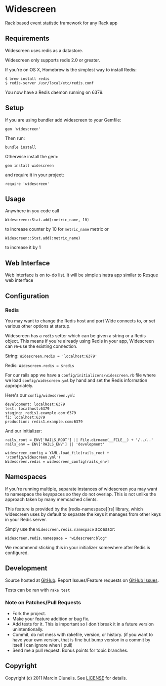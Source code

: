 # Widescreen
Rack based event statistic framework for any Rack app

## Requirements

Widescreen uses redis as a datastore.

Widescreen only supports redis 2.0 or greater.

If you're on OS X, Homebrew is the simplest way to install Redis:

    $ brew install redis
    $ redis-server /usr/local/etc/redis.conf

You now have a Redis daemon running on 6379.

## Setup

If you are using bundler add widescreen to your Gemfile:

    gem 'widescreen'

Then run:

    bundle install

Otherwise install the gem:

    gem install widescreen

and require it in your project:

    require 'widescreen'

## Usage

Anywhere in you code call
  
    Widescreen::Stat.add(:metric_name, 10)

to increase counter by 10 for `metric_name` metric or
    
    Widescreen::Stat.add(:metric_name)

to increase it by 1

## Web Interface

Web interface is on to-do list. It will be simple sinatra app similar to Resque web interface

## Configuration

### Redis

You may want to change the Redis host and port Wide connects to, or
set various other options at startup.

Widescreen has a `redis` setter which can be given a string or a Redis
object. This means if you're already using Redis in your app, Widescreen
can re-use the existing connection.

String: `Widescreen.redis = 'localhost:6379'`

Redis: `Widescreen.redis = $redis`

For our rails app we have a `config/initializers/widescreen.rb` file where
we load `config/widescreen.yml` by hand and set the Redis information
appropriately.

Here's our `config/widescreen.yml`:

    development: localhost:6379
    test: localhost:6379
    staging: redis1.example.com:6379
    fi: localhost:6379
    production: redis1.example.com:6379

And our initializer:

    rails_root = ENV['RAILS_ROOT'] || File.dirname(__FILE__) + '/../..'
    rails_env = ENV['RAILS_ENV'] || 'development'

    widescreen_config = YAML.load_file(rails_root + '/config/widescreen.yml')
    Widescreen.redis = widescreen_config[rails_env]

## Namespaces

If you're running multiple, separate instances of widescreen you may want
to namespace the keyspaces so they do not overlap. This is not unlike
the approach taken by many memcached clients.

This feature is provided by the [redis-namespace][rs] library, which
widescreen uses by default to separate the keys it manages from other keys
in your Redis server.

Simply use the `Widescreen.redis.namespace` accessor:

    Widescreen.redis.namespace = "widescreen:blog"

We recommend sticking this in your initializer somewhere after Redis
is configured.

## Development

Source hosted at [GitHub](http://github.com/martinciu/widescreen).
Report Issues/Feature requests on [GitHub Issues](http://github.com/martinciu/widescreen/issues).

Tests can be ran with `rake test`

### Note on Patches/Pull Requests

 * Fork the project.
 * Make your feature addition or bug fix.
 * Add tests for it. This is important so I don't break it in a
   future version unintentionally.
 * Commit, do not mess with rakefile, version, or history.
   (if you want to have your own version, that is fine but bump version in a commit by itself I can ignore when I pull)
 * Send me a pull request. Bonus points for topic branches.

## Copyright

Copyright (c) 2011 Marcin Ciunelis. See [LICENSE](https://github.com/martinciu/widescreen/blob/master/LICENSE) for details.
